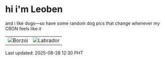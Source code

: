 # hi i'm Leoben

and i like dogs—so have some random dog pics that change whenever my CRON feels like it

|  |  |
|--------|----------|
| ![Borzoi](https://random-dog-vercel.vercel.app/api/random-borzoi?v=1756355449) | ![Labrador](https://random-dog-vercel.vercel.app/api/random-labrador?v=1756355449) |

Last updated: 2025-08-28 12:30 PHT
